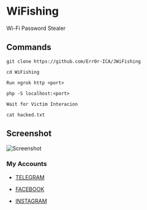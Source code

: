 # WiFishing
Wi-Fi Password Stealer

## Commands
```
git clone https://github.com/Err0r-ICA/JWiFishing 

cd WiFishing 

Run ngrok http <port> 

php -S localhost:<port> 

Wait for Victim Interacion

cat hacked.txt

```

## Screenshot 

![Screenshot](https://i.postimg.cc/R9ybM8H2/Screenshot-20200430-042936-Chrome.jpg) 

### My Accounts

* [TELEGRAM](https://t.me/termuxxhacking)

* [FACEBOOK](https://www.facebook.com/termuxxhacking)

* [INSTAGRAM](https://instagram.com/termux_hacking)

